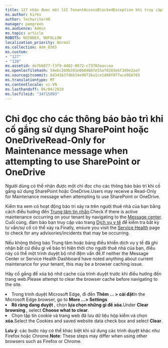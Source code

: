 ```yaml
---
title: 127 nhận được một lỗi TenantAccessBlockedException khi truy cập vào email?
ms.author: kirks
author: Techwriter40
manager: pamgreen
ms.audience: Admin
ms.topic: article
ROBOTS: NOINDEX, NOFOLLOW
localization_priority: Normal
ms.collection: Adm_O365
ms.custom:
- "127"
- "128"
ms.assetid: de7b6877-f3f9-4402-8072-c73783aaccaa
ms.openlocfilehash: 54ebc269b391e6b0d607e55af8283ebf3d9e2aa7
ms.sourcegitcommit: 6d341637dbb14e90726a1ce1d68f077ace9bb765
ms.translationtype: MT
ms.contentlocale: vi-VN
ms.lasthandoff: 06/04/2019
ms.locfileid: "34715093"
---
```

# <a name="read-only-for-maintenance-message-when-attempting-to-use-sharepoint-or-onedrive"></a><span data-ttu-id="a2f98-102">Chỉ đọc cho các thông báo bảo trì khi cố gắng sử dụng SharePoint hoặc OneDrive</span><span class="sxs-lookup"><span data-stu-id="a2f98-102">Read-Only for Maintenance message when attempting to use SharePoint or OneDrive</span></span>

<span data-ttu-id="a2f98-103">Người dùng có thể nhận được một chỉ đọc cho các thông báo bảo trì khi cố gắng sử dụng SharePoint hoặc OneDrive.</span><span class="sxs-lookup"><span data-stu-id="a2f98-103">Users may receive a Read-Only for Maintenance message when attempting to use SharePoint or OneDrive.</span></span>

<span data-ttu-id="a2f98-104">Kiểm tra xem có hoạt động bảo trì xảy ra trên người thuê nhà của bạn bằng cách điều hướng đến <a href="https://portal.office.com/adminportal/home#/MessageCenter">Trung tâm tin nhắn</a>.</span><span class="sxs-lookup"><span data-stu-id="a2f98-104">Check if there is active maintenance occurring on your tenant by navigating to the <a href="https://portal.office.com/adminportal/home#/MessageCenter">Message center</a>.</span></span> <span data-ttu-id="a2f98-105">Cuối cùng, đảm bảo bạn truy cập vào trang <a href="https://portal.office.com/adminportal/home#/servicehealth">Dịch vụ y tế</a> để kiểm tra bất kỳ tư vấn/sự cố có thể xảy ra.</span><span class="sxs-lookup"><span data-stu-id="a2f98-105">Finally, ensure you visit the <a href="https://portal.office.com/adminportal/home#/servicehealth">Service Health</a> page to check for any advisories/incidents that may be occurring.</span></span>

<span data-ttu-id="a2f98-106">Nếu không thông báo Trung tâm hoặc bảng điều khiển dịch vụ y tế đã ghi nhận bất cứ điều gì về bảo trì hiện thời cho người thuê nhà của bạn, điều này có thể một trình duyệt bộ nhớ đệm vấn đề.</span><span class="sxs-lookup"><span data-stu-id="a2f98-106">If neither the Message Center or Service Health Dashboard have noted anything about current maintenance for your tenant, this may be a browser caching issue.</span></span>

<span data-ttu-id="a2f98-107">Hãy cố gắng để xóa bộ nhớ cache của trình duyệt trước khi điều hướng đến trang web.</span><span class="sxs-lookup"><span data-stu-id="a2f98-107">Please attempt to clear the browser cache before navigating to the site.</span></span>

  <li><span data-ttu-id="a2f98-108">Trong trình duyệt Microsoft Edge, đi đến <strong>Thêm &hellip; &gt; cài đặt</strong></span><span class="sxs-lookup"><span data-stu-id="a2f98-108">In the Microsoft Edge browser, go to <strong>More &hellip;&gt; Settings</strong></span></span></li>  <li><span data-ttu-id="a2f98-109"><strong>Rõ ràng đang duyệt </strong>, chọn <strong>lựa chọn những gì để xóa</strong>.</span><span class="sxs-lookup"><span data-stu-id="a2f98-109">Under <strong>Clear browsing </strong>, select <strong>Choose what to clear</strong>.</span></span></li>  <li><span data-ttu-id="a2f98-110">Chọn tập tin cookie và trang web đã lưu dữ liệu hộp kiểm và chọn <strong>xóa</strong>.</span><span class="sxs-lookup"><span data-stu-id="a2f98-110">Select the Cookies and saved website data check box and select <strong>Clear</strong>.</span></span></li>  </ol>  

<span data-ttu-id="a2f98-111">**Lưu ý**: các bước này có thể khác biệt khi sử dụng các trình duyệt khác như Firefox hoặc Chrome.</span><span class="sxs-lookup"><span data-stu-id="a2f98-111">**Note**: These steps may differ when using other browsers such as Firefox or Chrome.</span></span>

